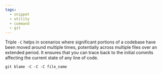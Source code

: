 ```yaml
---
tags:
  - snippet
  - utility
  - command
  - git
---
```

Triple `-C` helps in scenarios where significant portions of a codebase have been moved around multiple times, potentially across multiple files over an extended period. It ensures that you can trace back to the initial commits affecting the current state of any line of code.

```
git blame -C -C -C file_name
```
